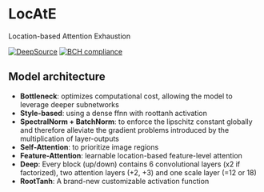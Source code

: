 # LocAtE
Location-based Attention Exhaustion

[![DeepSource](https://static.deepsource.io/deepsource-badge-light-mini.svg)](https://deepsource.io/gh/ClashLuke/LocAtE/?ref=repository-badge)
[![BCH compliance](https://bettercodehub.com/edge/badge/ClashLuke/LocAtE?branch=master)](https://bettercodehub.com/)

## Model architecture
* **Bottleneck**: optimizes computational cost, allowing the model to leverage deeper subnetworks
* **Style-based**: using a dense ffnn with roottanh activation
* **SpectralNorm + BatchNorm**: to enforce the lipschitz constant globally and therefore alleviate the gradient problems introduced by the multiplication of layer-outputs
* **Self-Attention**: to prioritize image regions 
* **Feature-Attention**: learnable location-based feature-level attention
* **Deep**: Every block (up/down) contains 6 convolutional layers (x2 if factorized), two attention layers (+2, +3) and one scale layer (=12 or 18)
* **RootTanh**: A brand-new customizable activation function